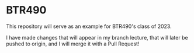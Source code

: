 # BTR490

This repository will serve as an example for BTR490's class of 2023.

I have made changes that will appear in my branch lecture, that will later be pushed to origin, and I will merge it with a Pull Request!